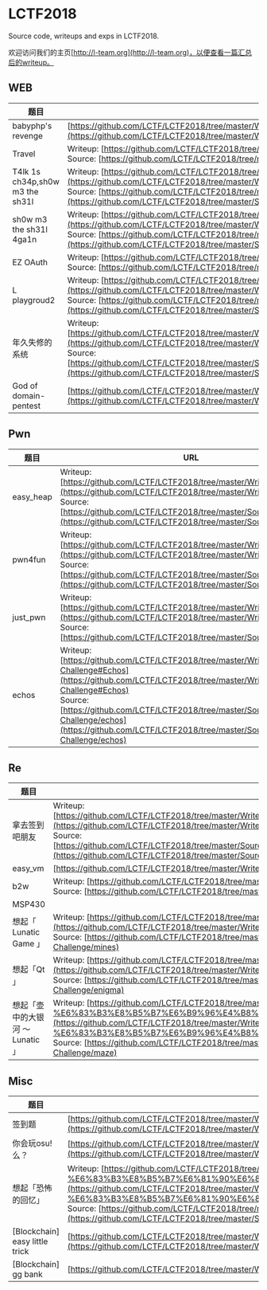 # LCTF2018

Source code, writeups and exps in LCTF2018.

欢迎访问我们的主页[http://l-team.org](http://l-team.org)，以便查看一篇汇总后的writeup。

## WEB

| 题目                            | URL                                                          | SOLVED |
| ------------------------------- | ------------------------------------------------------------ | ------ |
| babyphp's revenge               | [https://github.com/LCTF/LCTF2018/tree/master/Writeup/babyphp's%20revenge](https://github.com/LCTF/LCTF2018/tree/master/Writeup/babyphp's%20revenge) | 15     |
| Travel                          | Writeup: [https://github.com/LCTF/LCTF2018/tree/master/Writeup/Travel](https://github.com/LCTF/LCTF2018/tree/master/Writeup/Travel)<br />Source: [https://github.com/LCTF/LCTF2018/tree/master/Source/Travel](https://github.com/LCTF/LCTF2018/tree/master/Source/Travel) | 4      |
| T4lk 1s ch34p,sh0w m3 the sh31l | Writeup: [https://github.com/LCTF/LCTF2018/tree/master/Writeup/sh0w%20m3%20the%20sh31l%20%E7%B3%BB%E5%88%97](https://github.com/LCTF/LCTF2018/tree/master/Writeup/sh0w%20m3%20the%20sh31l%20%E7%B3%BB%E5%88%97)<br />Source: [https://github.com/LCTF/LCTF2018/tree/master/Source/T4lk%201s%20ch34p%2Csh0w%20m3%20the%20sh31l](https://github.com/LCTF/LCTF2018/tree/master/Source/T4lk%201s%20ch34p%2Csh0w%20m3%20the%20sh31l) | 11     |
| sh0w m3 the sh31l 4ga1n         | Writeup: [https://github.com/LCTF/LCTF2018/tree/master/Writeup/sh0w%20m3%20the%20sh31l%20%E7%B3%BB%E5%88%97](https://github.com/LCTF/LCTF2018/tree/master/Writeup/sh0w%20m3%20the%20sh31l%20%E7%B3%BB%E5%88%97)<br />Source: [https://github.com/LCTF/LCTF2018/tree/master/Source/sh0w%20m3%20the%20sh31l%204ga1n](https://github.com/LCTF/LCTF2018/tree/master/Source/sh0w%20m3%20the%20sh31l%204ga1n) | 3      |
| EZ OAuth                        | Writeup: [https://github.com/LCTF/LCTF2018/tree/master/Writeup/EZ%20OAuth](https://github.com/LCTF/LCTF2018/tree/master/Writeup/EZ%20OAuth)<br />Source: [https://github.com/LCTF/LCTF2018/tree/master/Source/EZ%20OAuth](https://github.com/LCTF/LCTF2018/tree/master/Source/EZ%20OAuth) | 3      |
| L playgroud2                    | Writeup: [https://github.com/LCTF/LCTF2018/tree/master/Writeup/L%20playground2](https://github.com/LCTF/LCTF2018/tree/master/Writeup/L%20playground2)<br />Source: [https://github.com/LCTF/LCTF2018/tree/master/Source/L%20playground2](https://github.com/LCTF/LCTF2018/tree/master/Source/L%20playground2) | 6      |
| 年久失修的系统                  | Writeup: [https://github.com/LCTF/LCTF2018/tree/master/Writeup/%E5%B9%B4%E4%B9%85%E5%A4%B1%E4%BF%AE%E7%9A%84%E7%B3%BB%E7%BB%9F](https://github.com/LCTF/LCTF2018/tree/master/Writeup/%E5%B9%B4%E4%B9%85%E5%A4%B1%E4%BF%AE%E7%9A%84%E7%B3%BB%E7%BB%9F)<br />Source: [https://github.com/LCTF/LCTF2018/tree/master/Source/%E5%B9%B4%E4%B9%85%E5%A4%B1%E4%BF%AE%E7%9A%84%E7%B3%BB%E7%BB%9F](https://github.com/LCTF/LCTF2018/tree/master/Source/%E5%B9%B4%E4%B9%85%E5%A4%B1%E4%BF%AE%E7%9A%84%E7%B3%BB%E7%BB%9F) | 0      |
| God of domain-pentest           | [https://github.com/LCTF/LCTF2018/tree/master/Writeup/god%20of%20domain-pentest](https://github.com/LCTF/LCTF2018/tree/master/Writeup/god%20of%20domain-pentest) | 1      |



## Pwn

| 题目      | URL                                                          | SOLVED |
| --------- | ------------------------------------------------------------ | ------ |
| easy_heap | Writeup: [https://github.com/LCTF/LCTF2018/tree/master/Writeup/easy_heap](https://github.com/LCTF/LCTF2018/tree/master/Writeup/easy_heap)<br />Source: [https://github.com/LCTF/LCTF2018/tree/master/Source/easy_heap](https://github.com/LCTF/LCTF2018/tree/master/Source/easy_heap) | 17     |
| pwn4fun   | Writeup: [https://github.com/LCTF/LCTF2018/tree/master/Writeup/pwn4fun](https://github.com/LCTF/LCTF2018/tree/master/Writeup/pwn4fun)<br />Source: [https://github.com/LCTF/LCTF2018/tree/master/Source/pwn4fun](https://github.com/LCTF/LCTF2018/tree/master/Source/pwn4fun) | 7      |
| just_pwn  | Writeup: [https://github.com/LCTF/LCTF2018/tree/master/Writeup/just_pwn](https://github.com/LCTF/LCTF2018/tree/master/Writeup/just_pwn)<br />Source: [https://github.com/LCTF/LCTF2018/tree/master/Source/just_pwn] | 6      |
| echos     | Writeup:  [https://github.com/LCTF/LCTF2018/tree/master/Writeup/Satori-Challenge#Echos](https://github.com/LCTF/LCTF2018/tree/master/Writeup/Satori-Challenge#Echos)<br />Source: [https://github.com/LCTF/LCTF2018/tree/master/Source/Satori-Challenge/echos](https://github.com/LCTF/LCTF2018/tree/master/Source/Satori-Challenge/echos) | 2      |



## Re

| 题目                             | URL                                                          | SOLVED |
| -------------------------------- | ------------------------------------------------------------ | ------ |
| 拿去签到吧朋友                   | Writeup: [https://github.com/LCTF/LCTF2018/tree/master/Writeup/%E6%8B%BF%E5%8E%BB%E7%AD%BE%E5%88%B0%E5%90%A7%E6%9C%8B%E5%8F%8B](https://github.com/LCTF/LCTF2018/tree/master/Writeup/%E6%8B%BF%E5%8E%BB%E7%AD%BE%E5%88%B0%E5%90%A7%E6%9C%8B%E5%8F%8B)<br />Source: [https://github.com/LCTF/LCTF2018/tree/master/Source/%E6%8B%BF%E5%8E%BB%E7%AD%BE%E5%88%B0%E5%90%A7%E6%9C%8B%E5%8F%8B](https://github.com/LCTF/LCTF2018/tree/master/Source/%E6%8B%BF%E5%8E%BB%E7%AD%BE%E5%88%B0%E5%90%A7%E6%9C%8B%E5%8F%8B) | 11     |
| easy_vm                          | [https://github.com/LCTF/LCTF2018/tree/master/Writeup/easyvm](https://github.com/LCTF/LCTF2018/tree/master/Writeup/easyvm) | 19     |
| b2w                              | Writeup: [https://github.com/LCTF/LCTF2018/tree/master/Writeup/b2w](https://github.com/LCTF/LCTF2018/tree/master/Writeup/b2w)<br />Source: [https://github.com/LCTF/LCTF2018/tree/master/Source/b2w](https://github.com/LCTF/LCTF2018/tree/master/Source/b2w) | 3      |
| MSP430                           |                                                              | 6      |
| 想起「 Lunatic Game 」           | Writeup: [https://github.com/LCTF/LCTF2018/tree/master/Writeup/Satori-Challenge#%E6%83%B3%E8%B5%B7-lunatic-game-](https://github.com/LCTF/LCTF2018/tree/master/Writeup/Satori-Challenge#%E6%83%B3%E8%B5%B7-lunatic-game-)<br />Source: [https://github.com/LCTF/LCTF2018/tree/master/Source/Satori-Challenge/mines](https://github.com/LCTF/LCTF2018/tree/master/Source/Satori-Challenge/mines) | 13     |
| 想起「Qt 」                      | Writeup: [https://github.com/LCTF/LCTF2018/tree/master/Writeup/Satori-Challenge#re-%E6%83%B3%E8%B5%B7qt](https://github.com/LCTF/LCTF2018/tree/master/Writeup/Satori-Challenge#re-%E6%83%B3%E8%B5%B7qt)<br />Source: [https://github.com/LCTF/LCTF2018/tree/master/Source/Satori-Challenge/enigma](https://github.com/LCTF/LCTF2018/tree/master/Source/Satori-Challenge/enigma) | 4      |
| 想起「壶中的大银河 ～ Lunatic 」 | Writeup: [https://github.com/LCTF/LCTF2018/tree/master/Writeup/Satori-Challenge#re-%E6%83%B3%E8%B5%B7%E6%B9%96%E4%B8%AD%E7%9A%84%E5%A4%A7%E9%93%B6%E6%B2%B3--lunatic](https://github.com/LCTF/LCTF2018/tree/master/Writeup/Satori-Challenge#re-%E6%83%B3%E8%B5%B7%E6%B9%96%E4%B8%AD%E7%9A%84%E5%A4%A7%E9%93%B6%E6%B2%B3--lunatic)<br />Source: [https://github.com/LCTF/LCTF2018/tree/master/Source/Satori-Challenge/maze](https://github.com/LCTF/LCTF2018/tree/master/Source/Satori-Challenge/maze) | 6      |



## Misc

| 题目                           | URL                                                          | SOLVED |
| ------------------------------ | ------------------------------------------------------------ | ------ |
| 签到题                         | [https://github.com/LCTF/LCTF2018/tree/master/Writeup/%E7%AD%BE%E5%88%B0%E9%A2%98](https://github.com/LCTF/LCTF2018/tree/master/Writeup/%E7%AD%BE%E5%88%B0%E9%A2%98) | 274    |
| 你会玩osu!么？                 | [https://github.com/LCTF/LCTF2018/tree/master/Writeup/%E4%BD%A0%E4%BC%9A%E7%8E%A9%20osu!%20%E4%B9%88%EF%BC%9F](https://github.com/LCTF/LCTF2018/tree/master/Writeup/%E4%BD%A0%E4%BC%9A%E7%8E%A9%20osu!%20%E4%B9%88%EF%BC%9F) | 10     |
| 想起「恐怖的回忆」             | Writeup: [https://github.com/LCTF/LCTF2018/tree/master/Writeup/Satori-Challenge#misc-%E6%83%B3%E8%B5%B7%E6%81%90%E6%80%96%E7%9A%84%E5%9B%9E%E5%BF%86](https://github.com/LCTF/LCTF2018/tree/master/Writeup/Satori-Challenge#misc-%E6%83%B3%E8%B5%B7%E6%81%90%E6%80%96%E7%9A%84%E5%9B%9E%E5%BF%86)<br />Source: [https://github.com/LCTF/LCTF2018/tree/master/Source/Satori-Challenge/pnghs](https://github.com/LCTF/LCTF2018/tree/master/Source/Satori-Challenge/pnghs) | 6      |
| [Blockchain] easy little trick | [https://github.com/LCTF/LCTF2018/tree/master/Writeup/easy%20little%20trick](https://github.com/LCTF/LCTF2018/tree/master/Writeup/easy%20little%20trick) | 2      |
| [Blockchain] gg bank           | [https://github.com/LCTF/LCTF2018/tree/master/Writeup/gg%20bank](https://github.com/LCTF/LCTF2018/tree/master/Writeup/gg%20bank) | 4      |
